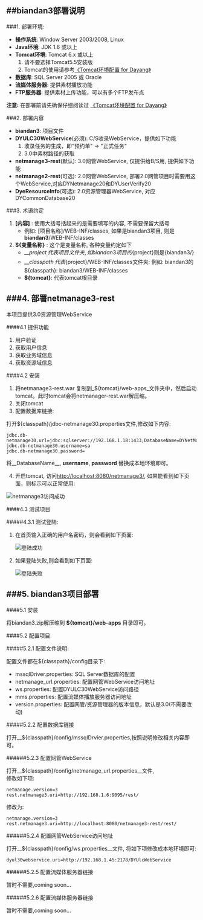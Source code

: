 ##biandan3部署说明
---



###1. 部署环境:	

* __操作系统__: Window Server 2003/2008, Linux  
* __Java环境__: JDK 1.6 或以上  
* __Tomcat环境__: Tomcat 6.x 或以上
	1. 请不要选择Tomcat5.5安装版
	2. Tomcat的使用请参考[《Tomcat环境配置 for Dayang》][tomcat]
* __数据库__: SQL Server 2005 或 Oracle  
* __流媒体服务器__: 提供素材播放功能
*  __FTP服务器__: 提供素材上传功能，可以有多个FTP发布点

<div class="notice">
	<strong>注意:</strong>
	在部署前请先确保仔细阅读过
	<a href="http://nodeblog.cloudfoundry.com/blogs/tomcat_environment">
		《Tomcat环境配置 for Dayang》
	</a>
</div>

###2. 部署内容	

* __biandan3__: 项目文件
* __DYULC30WebService__(必须): C/S收录WebService，提供如下功能
	1. 收录任务的生成，即"预约单" -> "正式任务"
	2. 3.0中素材路径的获取
* __netmanage3-rest__(默认): 3.0网管WebService, 仅提供给B/S用, 提供如下功能
* __netmanage2-rest__(可选): 2.0网管WebService, 部署2.0网管项目时需要用这个WebService,对应DYNetmanage20和DYUserVerify20
* __DyeResourceInfo__(可选): 2.0资源管理器WebService, 对应DYCommonDatabase20

###3. 术语约定	

1. __[内容]__ : 使用大括号括起来的是需要填写的内容, 不需要保留大括号
	* 例如: [项目名称]/WEB-INF/classes, 如果是biandan3项目, 则是 __biandan3__/WEB-INF/classes
2. __${变量名称}__ : 这个是变量名称, 各种变量约定如下
	* __${project}__: 代表项目文件夹, 如biandan3项目的${project}则是{biandan3/}
	* __${classpath}__: 代表${project}/WEB-INF/classes文件夹: 例如: biandan3的${classpath}: biandan3/WEB-INF/classes
	* __${tomcat}__: 代表tomcat根目录

###4. 部署netmanage3-rest
---	

本项目提供3.0资源管理WebService

####4.1 提供功能 	

1. 用户验证
2. 获取用户信息
3. 获取业务域信息
4. 获取资源域信息

####4.2 安装	

1. 将netmanage3-rest.war 复制到_${tomcat}/web-apps_文件夹中，然后启动tomcat。此时tomcat会将netmanager-rest.war解压缩。
2. 关闭tomcat
3. 配置数据库链接:	

打开${classpath}/jdbc-netmanage30.properties文件,修改如下内容:	

	jdbc.db-netmanage30.url=jdbc:sqlserver://192.168.1.18:1433;DatabaseName=DYNetManage30_20110722
	jdbc.db-netmanage30.username=sa
	jdbc.db-netmanage30.password=

将__DatabaseName__, __username__, __password__ 替换成本地环境即可。

4. 开启tomcat, 访问<http://localhost:8080/netmanage3/>, 如果能看到如下页面，则标示可以正常使用:	

![netmanage3访问成功](/images/deploybiandan3/login.png "Login")

####4.3 测试项目	

#####4.3.1 测试登陆:	

1. 在首页输入正确的用户名密码，则会看到如下页面:	

	![登陆成功](/images/deploybiandan3/login-suc.png "Login Success")		

2. 如果登陆失败,则会看到如下页面:	

	![登陆失败](/images/deploybiandan3/login-fail.png "Login Fail")		


###5. biandan3项目部署
---	

####5.1 安装	

将biandan3.zip解压缩到 __${tomcat}/web-apps__ 目录即可。

####5.2 配置项目	

#####5.2.1 配置文件说明:	

配置文件都在${classpath}/config目录下:	

* mssqlDriver.properties: SQL Server数据库的配置
* netmanage_url.properties: 配置网管WebService访问地址
* ws.properties: 配置DYULC30WebService访问路径
* mms.properties: 配置流媒体播放服务器访问地址
* version.properties: 配置网管/资源管理器的版本信息，默认是3.0(不需要改动)


#####5.2.2 配置数据库链接 	

打开__${classpath}/config/mssqlDrvier.properties,按照说明修改相关内容即可。

######5.2.3 配置网管WebService 	

打开__${classpath}/config/netmanage_url.properties__文件,  
修改如下项:	

	netmanage.version=3
	rest.netmanage3.uri=http://192.168.1.6:9095/rest/	

修改为:	
	
	netmanage.version=3
	rest.netmanage3.uri=http://localhost:8080/netmanage3-rest/rest/		

######5.2.4 配置网管WebService访问地址 	

打开__${classpath}/config/ws.properties__文件, 
将如下项修改成本地环境即可:	
	
	dyul30webservice.uri=http://192.168.1.45:2178/DYUlcWebService 	

######5.2.5 配置流媒体服务器链接	

<div class="info">
暂时不需要,coming soon...	
</div>

######5.2.6 配置流媒体服务器链接	

<div class="info">
暂时不需要,coming soon...	
</div>


[tomcat]: http://nodeblog.cloudfoundry.com/blogs/tomcat_environment "Tomcat配置说明"